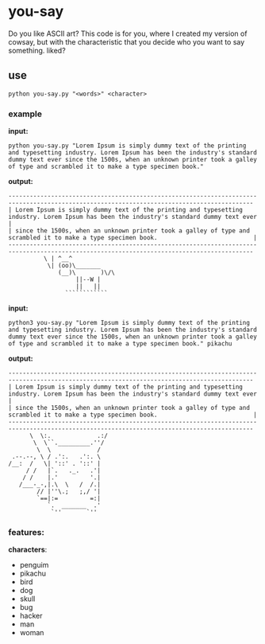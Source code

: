 # you-say
Do you like ASCII art? This code is for you, where I created my version of cowsay, but with the characteristic that you decide who you want to say something. liked?

## use

```
python you-say.py "<words>" <character>
```

### example
**input:**
```
python you-say.py "Lorem Ipsum is simply dummy text of the printing and typesetting industry. Lorem Ipsum has been the industry's standard dummy text ever since the 1500s, when an unknown printer took a galley of type and scrambled it to make a type specimen book."
```

**output:**
```
-------------------------------------------------------------------------------------------------------------------------------------------
| Lorem Ipsum is simply dummy text of the printing and typesetting industry. Lorem Ipsum has been the industry's standard dummy text ever |
| since the 1500s, when an unknown printer took a galley of type and scrambled it to make a type specimen book.                           |
-------------------------------------------------------------------------------------------------------------------------------------------
          \ | ^__^
           \| (oo)\_______ 
              (__)\       )\/\
                   ||--W |
                   ||   ||
                ````````````
```

**input:**
```
python3 you-say.py "Lorem Ipsum is simply dummy text of the printing and typesetting industry. Lorem Ipsum has been the industry's standard dummy text ever since the 1500s, when an unknown printer took a galley of type and scrambled it to make a type specimen book." pikachu
```

**output:**
```
-------------------------------------------------------------------------------------------------------------------------------------------
| Lorem Ipsum is simply dummy text of the printing and typesetting industry. Lorem Ipsum has been the industry's standard dummy text ever |
| since the 1500s, when an unknown printer took a galley of type and scrambled it to make a type specimen book.                           |
-------------------------------------------------------------------------------------------------------------------------------------------
      \  \:.             .:/
       \  \``._________.''/ 
        \  \             / 
 .--.--, \ / .':.   .':. \
/__:  /   \| '::' . '::' |
     / /   |`.   ._.   .'|
    / /    |.'         '.|
   /___-_-,|.\  \   /  /.|
        // |''\.;   ;,/ '|
        `==|:=         =:|
           `.  _______  .'
            `''       `''
```

### features:
**characters**:
- penguim
- pikachu
- bird
- dog
- skull
- bug
- hacker
- man
- woman
